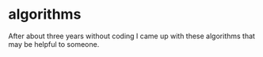 # algorithms
After about three years without coding I came up with these algorithms that may be helpful to someone.

